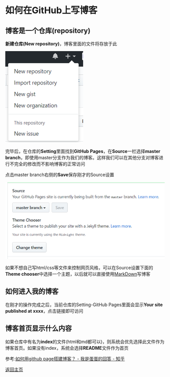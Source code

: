 # 如何在GitHub上写博客

## 博客是一个仓库(repository)

**新建仓库(New repository)**，博客里面的文件将存放于此

![1-1](img/1-1.png)

完毕后，在仓库的**Setting**里面找到**GitHub Pages**，在**Source**一栏选择**master branch**，即使用master分支作为我们的博客。这样我们可以在其他分支对博客进行不完全的修改而不影响博客的正常访问

点击master branch右侧的**Save**保存刚才的Source设置

![1-2](img/1-2.png)

如果不想自己写html/css等文件来控制网页风格，可以在Source设置下面的**Theme chooser**中选择一个主题，以后就可以直接使用[MarkDown](https://guides.github.com/features/mastering-markdown/)写博客

## 如何进入我的博客

在刚才的操作完成之后，当前仓库的Setting-GitHub Pages里面会显示**Your site  published at xxxx**，点击链接即可访问

## 博客首页显示什么内容

如果仓库中有名为**index**的文件(html和md都可以)，则系统会优先选择此文件作为博客首页。如果没有index，系统会选择**README**文件作为首页

参考:[如何用github page搭建博客？ - 我是蛋蛋的回答 - 知乎](https://www.zhihu.com/question/59088760/answer/161640592)

[返回主页](index.md)